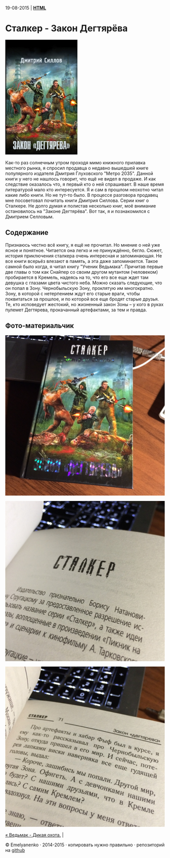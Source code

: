 19-08-2015 | **[HTML](http://andre-y-ru.github.io/p/2015/08/19/stalker.html)** 

Сталкер - Закон Дегтярёва
===========================
![image](../../../../img/p/stalker.jpg)

Как-то раз солнечным утром проходя мимо книжного прилавка местного рынка, я спросил продавца о недавно вышедшей книге популярного издателя Дмитрия Глуховского "Метро 2035". Данной книги у него не нашлось говорит, что ещё не видел в продаже. И как следствие оказалось что, я первый кто о ней спрашивает. В наше время литературой мало кто интересуется. Я и сам в прошлом неохотно читал какие либо книги. Но не тут-то было. В процессе разговора продавец мне посоветовал почитать книги Дмитрия Силлова. Серии книг о Сталкере. Не долго думая и полистав несколько книг, моё внимание остановилось на "Законе Дегтярёва". Вот так, я и познакомился с Дмитрием Селловым.         

Содержание
----------
Признаюсь честно всё книгу, я ещё не прочитал. Но мнение о ней уже ясное и понятное. Читается она легко и не принуждённо, бегло. Сюжет, история приключения сталкера очень интересная и запоминающая. Не все книги всерьёз влезают в память, а эта даже запоминается. Такое самной было когда, я читал книгу "Ученик Ведьмака". Причитав первые две главы о том как Снайпер со своим другом мутантом (человеком) пробирается в Кремель, надеясь на то, что его все еще ждет там девушка с глазами цвета чистого неба. Можно сказать следующие, что он попал в Зону. Чернобыльскую Зону, проклятую им многократно. Зону, в которой с нетерпением ждут его старые враги, чтобы поквитаться за прошлое, и по которой все еще бродят старые друзья. Те, кто исповедует жестокий, но жизненный закон Зоны – у кого в руках пулемет Дегтярева, прокачанный артефактами, за тем и правда.    

Фото-материальчик
------------------
![image](../../../../img/smech/stalker1.jpg)

![image](../../../../img/smech/stalker2.jpg)

![image](../../../../img/smech/stalker3.jpg)


[&laquo; Ведьмак - Дикая охота.](https://github.com/andre-y-ru/andre-y-ru.github.com/blob/master/p/2015/07/03/witcher.md) | 

© Emelyanenko &middot; 2014-2015 · копировать нужно правильно · репозиторий на [github](https://github.com)